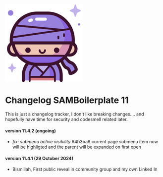 ![Alt Text](public/assets/img/logo/logo-medium.png)
# Changelog SAMBoilerplate 11

This is just a changelog tracker, I don't like breaking changes.... and hopefully have time for security and codesmell related later.   

#### version 11.4.2 (ongoing)
- *fix: submenu active visibility* 64b3ba8
current page submenu item now will be highligted and the parent will be expanded on first open

#### version 11.4.1 (29 October 2024)
- Bismillah, First public reveal in community group and my own Linked In
